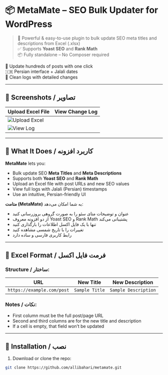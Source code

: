 # 📦 MetaMate – SEO Bulk Updater for WordPress

> 🚀 Powerful & easy-to-use plugin to bulk update SEO meta titles and descriptions from Excel (.xlsx)  
> ✅ Supports **Yoast SEO** and **Rank Math**  
> 📦 Fully standalone – No Composer required

🔁 Update hundreds of posts with one click  
🇮🇷 Persian interface + Jalali dates  
📝 Clean logs with detailed changes

---

## 📸 Screenshots / تصاویر

| Upload Excel File | View Change Log |
|-------------------|------------------|
| ![Upload Excel](https://github.com/user-attachments/assets/f43e6c14-4fea-4799-b980-b6d9067c6667)
| ![View Log](https://github.com/user-attachments/assets/d5d9a88b-1ec0-4b08-9e53-e5bf3ef5e67e) |

---

## 🔧 What It Does / کاربرد افزونه

**MetaMate** lets you:

- Bulk update SEO **Meta Titles** and **Meta Descriptions**  
- Supports both **Yoast SEO** and **Rank Math**  
- Upload an Excel file with post URLs and new SEO values  
- View full logs with Jalali (Persian) timestamps  
- Use an intuitive, Persian-friendly UI  

**متامت (MetaMate)** به شما امکان می‌دهد:

- عنوان و توضیحات متای سئو را به صورت گروهی بروزرسانی کنید  
- از دو افزونه معروف Yoast SEO و Rank Math پشتیبانی می‌کند  
- تنها با یک فایل اکسل اطلاعات را بارگذاری کنید  
- تغییرات را با تاریخ شمسی مشاهده کنید  
- رابط کاربری فارسی و ساده دارد

---

## 📁 Excel Format / فرمت فایل اکسل

### Structure / ساختار:

| URL | New Title | New Description |
|-----|-----------|------------------|
| `https://example.com/post` | `Sample Title` | `Sample Description` |

### Notes / نکات:

- First column must be the full post/page URL  
- Second and third columns are for the new title and description  
- If a cell is empty, that field won’t be updated

---

## 🧩 Installation / نصب

1. Download or clone the repo:

```bash
git clone https://github.com/allibahari/metamate.git
